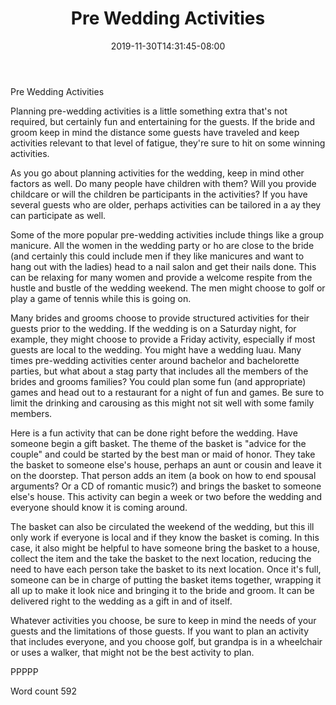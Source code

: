 ﻿---
title: "Pre Wedding Activities"
date: 2019-11-30T14:31:45-08:00
description: "Wedding Games & Activities Tips for Web Success"
featured_image: "/images/Wedding Games & Activities.jpg"
tags: ["Wedding Games & Activities"]
---

Pre Wedding Activities

Planning pre-wedding activities is a little something extra that's not required, but certainly fun and entertaining for the guests. If the bride and groom keep in mind the distance some guests have traveled and keep activities relevant to that level of fatigue, they're sure to hit on some winning activities.

As you go about planning activities for the wedding, keep in mind other factors as well. Do many people have children with them? Will you provide childcare or will the children be participants in the activities? If you have several guests who are older, perhaps activities can be tailored in a ay they can participate as well.

Some of the more popular pre-wedding activities include things like a group manicure. All the women in the wedding party or ho are close to the bride (and certainly this could include men if they like manicures and want to hang out with the ladies) head to a nail salon and get their nails done. This can be relaxing for many women and provide a welcome respite from the hustle and bustle of the wedding weekend. The men might choose to golf or play a game of tennis while this is going on.

Many brides and grooms choose to provide structured activities for their guests prior to the wedding. If the wedding is on a Saturday night, for example, they might choose to provide a Friday activity, especially if most guests are local to the wedding. You might have a wedding luau. Many times pre-wedding activities center around bachelor and bachelorette parties, but what about a stag party that includes all the members of the brides and grooms families? You could plan some fun (and appropriate) games and head out to a restaurant for a night of fun and games. Be sure to limit the drinking and carousing as this might not sit well with some family members.

Here is a fun activity that can be done right before the wedding. Have someone begin a gift basket. The theme of the basket is "advice for the couple" and could be started by the best man or maid of honor. They take the basket to someone else's house, perhaps an aunt or cousin and leave it on the doorstep. That person adds an item (a book on how to end spousal arguments? Or a CD of romantic music?) and brings the basket to someone else's house. This activity can begin a week or two before the wedding and everyone should know it is coming around. 

The basket can also be circulated the weekend of the wedding, but this ill only work if everyone is local and if they know the basket is coming. In this case, it also might be helpful to have someone bring the basket to a house, collect the item and the take the basket to the next location, reducing the need to have each person take the basket to its next location. Once it's full, someone can be in charge of putting the basket items together, wrapping it all up to make it look nice and bringing it to the bride and groom. It can be delivered right to the wedding as a gift in and of itself.

Whatever activities you choose, be sure to keep in mind the needs of your guests and the limitations of those guests. If you want to plan an activity that includes everyone, and you choose golf, but grandpa is in a wheelchair or uses a walker, that might not be the best activity to plan.

PPPPP

Word count 592




